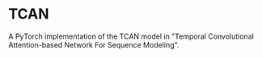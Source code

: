 # TCAN
A PyTorch implementation of the TCAN model in "Temporal Convolutional Attention-based Network For Sequence Modeling".

